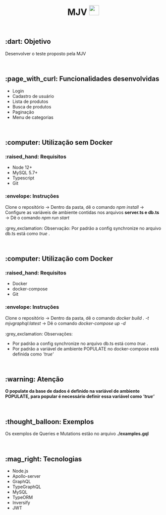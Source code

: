 <h1 align="center"> MJV <image src="https://mechapp.s3-sa-east-1.amazonaws.com/logo.png" height="32px" width="32px" /> </h1>
<br>
<h2> :dart: Objetivo </h2>
<p> Desenvolver o teste proposto pela MJV </p> <br>

<h2> :page_with_curl: Funcionalidades desenvolvidas </h2>
<ul>
  <li>Login</li>
  <li>Cadastro de usuário</li>
  <li>Lista de produtos</li>
  <li>Busca de produtos</li>
  <li>Paginação</li>
  <li>Menu de categorias</li>
</ul> <br>

<h2> :computer: Utilização sem Docker </h2>
<h3> :raised_hand: Requisitos </h3>
<ul>
  <li>Node 12+</li>
  <li>MySQL 5.7+</li>
  <li>Typescript</li>
  <li>Git</li>
</ul>
<h3> :envelope: Instruções </h3>
<p> Clone o repositório -> Dentro da pasta, dê o comando <i> npm install </i> -> 
Configure as variáveis de ambiente contidas nos arquivos <b> server.ts e db.ts </b> -> Dê o comando <i> npm run start </i>  
<br><br> :grey_exclamation: Observação: Por padrão a config synchronize no arquivo db.ts está como <i> true </i>. </p> <br>

<h2> :computer: Utilização com Docker </h2>
<h3> :raised_hand: Requisitos </h3>
<ul>
  <li>Docker</li>
  <li>docker-compose</li>
  <li>Git</li>
</ul>
<h3> :envelope: Instruções </h3>
<p> Clone o repositório -> Dentro da pasta, dê o comando <i> docker build . -t mjvgraphql:latest </i> -> Dê o comando <i> docker-compose up -d </i> 
<br><br> :grey_exclamation: Observações: </p>
<ul>
  <li> Por padrão a config synchronize no arquivo db.ts está como <i> true </i>. </li>
  <li> Por padrão a variável de ambiente POPULATE no docker-compose está definida como <i>'true'</i> </li>
</ul> <br>

<h2> :warning: Atenção </h2>
<p><b>O populate da base de dados é definido na variável de ambiente POPULATE, para popular é necessário definir essa variável como <i>'true'</i></b></p><br>

<h2> :thought_balloon: Exemplos </h2>
<p> Os exemplos de Queries e Mutations estão no arquivo <strong> ./examples.gql </strong></p> <br>

<h2> :mag_right: Tecnologias </h2>
<ul>
  <li> Node.js </li>
  <li> Apollo-server </li>
  <li> GraphQL </li>
  <li> TypeGraphQL </li>
  <li> MySQL </li>
  <li> TypeORM </li>
  <li> Inversify </li>
  <li> JWT </li>
</ul><br>
